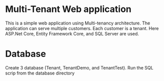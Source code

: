 # Multi-Tenant Web application
This is a simple web application using Multi-tenancy architecture. The application can serve multiple customers. Each customer is a tenant. Here ASP.Net Core, Entity Framework Core, and SQL Server are used. 
# Database
Create 3 database (Tenant, TenantDemo, and TenantTest). Run the SQL scrip from the database directory
